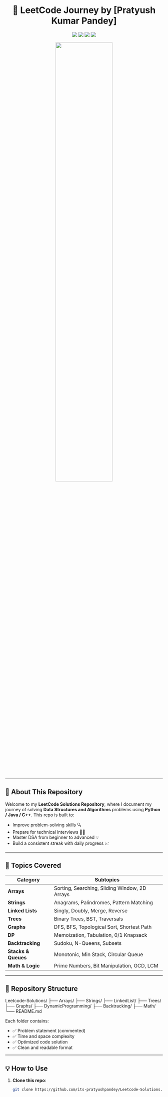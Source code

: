 <!-- Banner Section -->
<h1 align="center">🚀 LeetCode Journey by [Pratyush Kumar Pandey]</h1>
<p align="center">
  <img src="https://img.shields.io/badge/Problem%20Solving-🔥%20Active-brightgreen" />
  <img src="https://img.shields.io/badge/Language-Python%2FJava%2FC++-blue" />
  <img src="https://img.shields.io/badge/LeetCode-365%2F365%20Days-yellow" />
  <img src="https://img.shields.io/badge/DSA%20Mastery-In%20Progress-orange" />
</p>

<p align="center">
  <img src="https://user-images.githubusercontent.com/74038190/213954777-d3d91e2e-68b3-498b-8869-2cf1e69f9f40.gif" width="60%" />
</p>

---

## 📌 About This Repository

Welcome to my **LeetCode Solutions Repository**, where I document my journey of solving **Data Structures and Algorithms** problems using **Python / Java / C++**. This repo is built to:
- Improve problem-solving skills 🔍
- Prepare for technical interviews 👨‍💻
- Master DSA from beginner to advanced 💡
- Build a consistent streak with daily progress 📈

---

## 🧠 Topics Covered

| Category         | Subtopics                                          |
|------------------|----------------------------------------------------|
| **Arrays**       | Sorting, Searching, Sliding Window, 2D Arrays      |
| **Strings**      | Anagrams, Palindromes, Pattern Matching            |
| **Linked Lists** | Singly, Doubly, Merge, Reverse                     |
| **Trees**        | Binary Trees, BST, Traversals                      |
| **Graphs**       | DFS, BFS, Topological Sort, Shortest Path          |
| **DP**           | Memoization, Tabulation, 0/1 Knapsack              |
| **Backtracking** | Sudoku, N-Queens, Subsets                          |
| **Stacks & Queues** | Monotonic, Min Stack, Circular Queue            |
| **Math & Logic** | Prime Numbers, Bit Manipulation, GCD, LCM          |

---

## 📁 Repository Structure
Leetcode-Solutions/
├── Arrays/
├── Strings/
├── LinkedList/
├── Trees/
├── Graphs/
├── DynamicProgramming/
├── Backtracking/
├── Math/
└── README.md


Each folder contains:
- ✅ Problem statement (commented)
- ✅ Time and space complexity
- ✅ Optimized code solution
- ✅ Clean and readable format

---

## 💡 How to Use

1. **Clone this repo**:
   ```bash
   git clone https://github.com/its-pratyushpandey/Leetcode-Solutions.git

